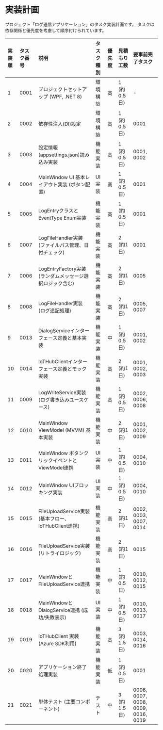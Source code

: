 # 実装計画

プロジェクト「ログ送信アプリケーション」のタスク実装計画です。
タスクは依存関係と優先度を考慮して順序付けられています。

| 実装順 | タスク番号 | 説明                                                     | タスク種別   | 優先度 | 見積もり工数 | 要事前完了タスク                                  |
| :----- | :--------- | :------------------------------------------------------- | :----------- | :----- | :----------- | :------------------------------------------------ |
| 1      | 0001       | プロジェクトセットアップ (WPF, .NET 8)                   | 環境構築     | 高     | 1 (約0.5日)  | -                                                 |
| 2      | 0002       | 依存性注入(DI)設定                                       | 環境構築     | 高     | 1 (約0.5日)  | 0001                                              |
| 3      | 0003       | 設定情報(appsettings.json)読み込み実装                   | 機能実装     | 高     | 1 (約0.5日)  | 0001, 0002                                        |
| 4      | 0004       | MainWindow UI 基本レイアウト実装 (ボタン配置)            | UI実装       | 高     | 1 (約0.5日)  | 0001                                              |
| 5      | 0005       | LogEntryクラスとEventType Enum実装                       | 機能実装     | 高     | 1 (約0.5日)  | 0001                                              |
| 6      | 0007       | LogFileHandler実装 (ファイルパス管理、日付チェック)      | 機能実装     | 高     | 2 (約1日)    | 0001                                              |
| 7      | 0006       | LogEntryFactory実装 (ランダムメッセージ選択ロジック含む) | 機能実装     | 高     | 2 (約1日)    | 0005                                              |
| 8      | 0008       | LogFileHandler実装 (ログ追記処理)                        | 機能実装     | 高     | 2 (約1日)    | 0005, 0007                                        |
| 9      | 0013       | DialogServiceインターフェース定義と基本実装              | 機能実装     | 中     | 1 (約0.5日)  | 0001, 0002                                        |
| 10     | 0014       | IoTHubClientインターフェース定義とモック実装             | 機能実装     | 高     | 2 (約1日)    | 0001, 0002, 0003                                  |
| 11     | 0009       | LogWriteService実装 (ログ書き込みユースケース)           | 機能実装     | 高     | 1 (約0.5日)  | 0002, 0006, 0008                                  |
| 12     | 0010       | MainWindow ViewModel (MVVM) 基本実装                     | 機能実装     | 中     | 2 (約1日)    | 0001, 0002, 0009                                  |
| 13     | 0011       | MainWindow ボタンクリックイベントとViewModel連携         | UI実装       | 中     | 1 (約0.5日)  | 0004, 0010                                        |
| 14     | 0012       | MainWindow UIブロッキング実装                            | UI実装       | 中     | 1 (約0.5日)  | 0004, 0010                                        |
| 15     | 0015       | FileUploadService実装 (基本フロー、IoTHubClient連携)     | 機能実装     | 高     | 2 (約1日)    | 0002, 0003, 0007, 0014                            |
| 16     | 0016       | FileUploadService実装 (リトライロジック)                 | 機能実装     | 高     | 2 (約1日)    | 0015                                              |
| 17     | 0017       | MainWindowとFileUploadService連携                        | 機能実装     | 中     | 1 (約0.5日)  | 0010, 0012, 0015                                  |
| 18     | 0018       | MainWindowとDialogService連携 (成功/失敗表示)            | UI実装       | 中     | 1 (約0.5日)  | 0010, 0013, 0017                                  |
| 19     | 0019       | IoTHubClient 実装 (Azure SDK利用)                        | 機能実装     | 高     | 3 (約1.5日)  | 0003, 0014, 0016                                  |
| 20     | 0020       | アプリケーション終了処理実装                             | 機能実装     | 低     | 1 (約0.5日)  | 0001                                              |
| 21     | 0021       | 単体テスト (主要コンポーネント)                          | テスト       | 中     | 3 (約1.5日)  | 0006, 0007, 0008, 0009, 0016, 0019                |
